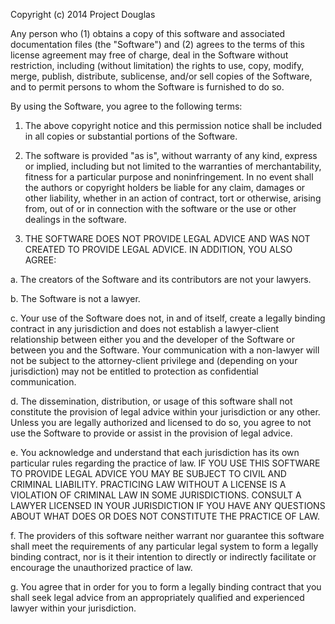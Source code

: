 Copyright (c) 2014 Project Douglas

Any person who (1) obtains a copy of this software and associated documentation
files (the "Software") and (2) agrees to the terms of this license agreement may
free of charge, deal in the Software without restriction, including (without limitation)
the rights to use, copy, modify, merge, publish, distribute, sublicense,
and/or sell copies of the Software, and to permit persons to whom the Software
is furnished to do so.

By using the Software, you agree to the following terms:

1.  The above copyright notice and this permission notice shall be included in
all copies or substantial portions of the Software.

2.  The software is provided "as is", without warranty of any kind, express or
implied, including but not limited to the warranties of merchantability,
fitness for a particular purpose and noninfringement. In no event shall the
authors or copyright holders be liable for any claim, damages or other
liability, whether in an action of contract, tort or otherwise, arising from,
out of or in connection with the software or the use or other dealings in
the software.

3.  THE SOFTWARE DOES NOT PROVIDE LEGAL ADVICE AND WAS NOT CREATED TO PROVIDE
LEGAL ADVICE.  IN ADDITION, YOU ALSO AGREE:

  a.  The creators of the Software and its contributors are not your lawyers.

  b.  The Software is not a lawyer.

  c.  Your use of the Software does not, in and of itself, create a legally
    binding contract in any jurisdiction and does not establish a lawyer-client
    relationship between either you and the developer of the Software or between
    you and the Software. Your communication with a non-lawyer will not be subject
    to the attorney-client privilege and (depending on your jurisdiction) may not
    be entitled to protection as confidential communication.

  d.  The dissemination, distribution, or usage of this software shall not constitute
    the provision of legal advice within your jurisdiction or any other. Unless you
    are legally authorized and licensed to do so, you agree to not use the Software
    to provide or assist in the provision of legal advice.

  e.  You acknowledge and understand that each jurisdiction has its own particular
    rules regarding the practice of law. IF YOU USE THIS SOFTWARE TO PROVIDE LEGAL
    ADVICE YOU MAY BE SUBJECT TO CIVIL AND CRIMINAL LIABILITY. PRACTICING LAW WITHOUT
    A LICENSE IS A VIOLATION OF CRIMINAL LAW IN SOME JURISDICTIONS. CONSULT A LAWYER
    LICENSED IN YOUR JURISDICTION IF YOU HAVE ANY QUESTIONS ABOUT WHAT DOES OR DOES
    NOT CONSTITUTE THE PRACTICE OF LAW.

  f.  The providers of this software neither warrant nor guarantee this software shall
    meet the requirements of any particular legal system to form a legally binding
    contract, nor is it their intention to directly or indirectly facilitate or
    encourage the unauthorized practice of law.

  g.  You agree that in order for you to form a legally binding contract that you shall
    seek legal advice from an appropriately qualified and experienced lawyer within
    your jurisdiction.